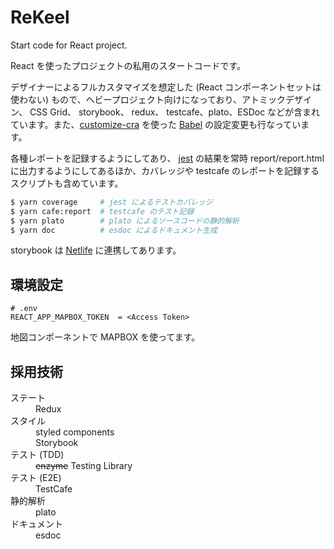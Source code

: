 # ReKeel
Start code for React project.

React を使ったプロジェクトの私用のスタートコードです。

デザイナーによるフルカスタマイズを想定した (React コンポーネントセットは使わない) もので、ヘビープロジェクト向けになっており、アトミックデザイン、 CSS Grid、 storybook、 redux、 testcafe、plato、ESDoc などが含まれています。また、[customize-cra](https://github.com/arackaf/customize-cra) を使った [Babel](https://babeljs.io) の設定変更も行なっています。

各種レポートを記録するようにしてあり、 [jest](https://jestjs.io/ja/) の結果を常時 report/report.html に出力するようにしてあるほか、カバレッジや testcafe のレポートを記録するスクリプトも含めています。

```sh
$ yarn coverage     # jest によるテストカバレッジ
$ yarn cafe:report  # testcafe のテスト記録
$ yarn plato        # plato によるソースコードの静的解析
$ yarn doc          # esdoc によるドキュメント生成
```

storybook は [Netlife](https://rekeel.netlify.app) に連携してあります。

## 環境設定

```sh:
# .env
REACT_APP_MAPBOX_TOKEN  = <Access Token>
```

地図コンポーネントで MAPBOX を使ってます。

## 採用技術

<dl>
    <dt>ステート</dt>
    <dd>Redux</dd>
    <dt>スタイル</dt>
    <dd>styled components</dd>
    <dd>Storybook</dd>
    <dt>テスト (TDD)</dt>
    <dd><del>enzyme</del> Testing Library</dd>
    <dt>テスト (E2E)</dt>
    <dd>TestCafe</dd>
    <dt>静的解析</dt>
    <dd>plato</dd>
    <dt>ドキュメント</dt>
    <dd>esdoc</dd>
</dl>

